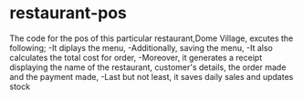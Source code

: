 # restaurant-pos
The code for the pos of this particular restaurant,Dome Village, excutes the following;
   -It diplays the menu,
   -Additionally, saving the menu,
   -It also calculates the total cost for order,
   -Moreover, it generates a receipt displaying the name of the restaurant, customer's details, the order made and the payment made,
   -Last but not least, it saves daily sales and updates stock
